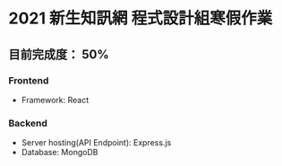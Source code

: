 # 2021 新生知訊網 程式設計組寒假作業

## 目前完成度： 50%

### Frontend
- Framework: React
### Backend
- Server hosting(API Endpoint): Express.js
- Database: MongoDB
